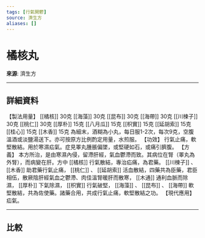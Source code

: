 ```yaml
---
tags: [行氣開鬱]
source: 濟生方
aliases: []
---
```


# 橘核丸

**來源**: 濟生方  

---

## 詳細資料
【製法用量】 [[橘核]] 30克 [[海藻]] 30克 [[昆布]] 30克 [[海帶]] 30克 [[川楝子]] 30克 [[桃仁]] 30克 [[厚朴]] 15克 [[八月瓜]] 15克 [[枳實]] 15克 [[延胡索]] 15克 [[桂心]] 15克 [[木香]] 15克
為細末，酒糊為小丸，每日服1-2次，每次9克，空腹溫酒或淡鹽湯送下。亦可按原方比例酌定用量，水煎服。
【功效】
行氣止痛，軟堅散結。用於寒濕疝氣。症見睪丸腫脹偏墜，或堅硬如石，或痛引臍腹。
【方義】
本方所治，是由寒濕內侵，留滯肝經，氣血鬱滯而致。其病位在腎（睪丸為外腎），而病變在肝。方中 [[橘核]] 行氣散結，專治疝痛，為君藥。 [[川楝子]] 、 [[木香]] 助君藥行氣止痛， [[桃仁]] 、 [[延胡索]] 活血散結，四藥共為臣藥，君臣相伍，散厥陰肝經氣血之鬱滯、肉佳溫腎暖肝而散寒， [[木通]] 通利血脈而除濕， [[厚朴]] 下氣除濕， [[枳實]] 行氣破堅， [[海藻]] 、 [[昆布]] 、 [[海帶]] 軟堅散結，共為佐使藥。諸藥合用，共成行氣止痛，軟堅散結之功。
【現代應用】
疝氣。

---

## 比較
